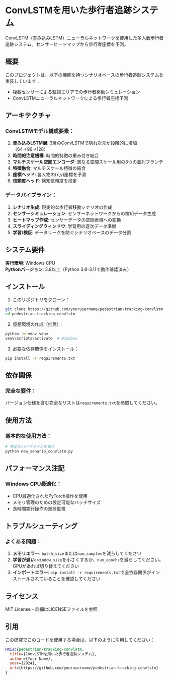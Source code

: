 # ConvLSTMを用いた歩行者追跡システム

ConvLSTM（畳み込みLSTM）ニューラルネットワークを使用した多人数歩行者追跡システム。センサーヒートマップから歩行者座標を予測。

## 概要

このプロジェクトは、以下の機能を持つシナリオベースの歩行者追跡システムを実装しています：

- 複数センサーによる監視エリアでの歩行者移動シミュレーション
- ConvLSTMニューラルネットワークによる歩行者座標予測

## アーキテクチャ

### ConvLSTMモデル構成要素：
1. **畳み込みLSTM層**: 3層のConvLSTMで隠れ次元が段階的に増加（64→96→128）
2. **時間的注意機構**: 時間的特徴の重み付き結合
3. **マルチスケール空間エンコーダ**: 異なる空間スケール用の3つの並列ブランチ
4. **特徴融合**: マルチスケール特徴の結合
5. **座標ヘッド**: 各人物の(x,y)座標を予測
6. **信頼度ヘッド**: 検知信頼度を推定

### データパイプライン：
1. **シナリオ生成**: 現実的な歩行者移動シナリオの作成
2. **センサーシミュレーション**: センサーネットワークからの検知データ生成
3. **ヒートマップ作成**: センサーデータの空間表現への変換
4. **スライディングウィンドウ**: 学習用の逐次データ準備
5. **学習/検証**: データリークを防ぐシナリオベースのデータ分割

## システム要件

**実行環境**: Windows CPU  
**Pythonバージョン**: 3.8以上（Python 3.8-3.11で動作確認済み）

## インストール

1. このリポジトリをクローン：
```bash
git clone https://github.com/yourusername/pedestrian-tracking-convlstm.git
cd pedestrian-tracking-convlstm
```

2. 仮想環境の作成（推奨）：
```bash
python -m venv venv
venv\Scripts\activate  # Windows
```

3. 必要な依存関係をインストール：
```bash
pip install -r requirements.txt
```

## 依存関係

### 完全な要件：
バージョン仕様を含む完全なリストは`requirements.txt`を参照してください。

## 使用方法

### 基本的な使用方法：
```python
# 完全なパイプラインを実行
python new_senario_convlstm.py
```

## パフォーマンス注記

### Windows CPU最適化：
- CPU最適化されたPyTorch操作を使用
- メモリ管理のための設定可能なバッチサイズ
- 長時間実行操作の進捗監視

## トラブルシューティング

### よくある問題：

1. **メモリエラー**: `batch_size`または`num_samples`を減らしてください
2. **学習が遅い**: `window_size`を小さくするか、`num_epochs`を減らしてください。GPUがあれば切り替えてください
3. **インポートエラー**: `pip install -r requirements.txt`で全依存関係がインストールされていることを確認してください

## ライセンス

MIT License - 詳細はLICENSEファイルを参照

## 引用

この研究でこのコードを使用する場合は、以下のように引用してください：

```bibtex
@misc{pedestrian-tracking-convlstm,
  title={ConvLSTMを用いた歩行者追跡システム},
  author={Your Name},
  year={2024},
  url={https://github.com/yourusername/pedestrian-tracking-convlstm}
}
```
